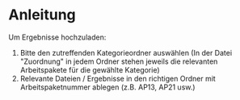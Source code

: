 # Anleitung

Um Ergebnisse hochzuladen:

1. Bitte den zutreffenden Kategorieordner auswählen (In der Datei "Zuordnung" in jedem Ordner stehen jeweils die relevanten Arbeitspakete für die gewählte Kategorie)
2. Relevante Dateien / Ergebnisse in den richtigen Ordner mit Arbeitspaketnummer ablegen (z.B. AP13, AP21 usw.)
